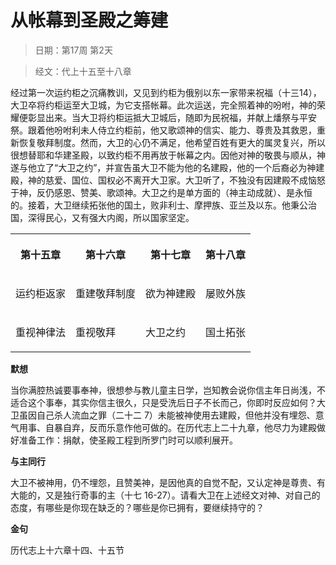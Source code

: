 # 从帐幕到圣殿之筹建 

> 日期：第17周 第2天

> 经文：代上十五至十八章

经过第一次运约柜之沉痛教训，又见到约柜为俄别以东一家带来祝福（十三14），大卫卒将约柜运至大卫城，为它支搭帐幕。此次运送，完全照着神的吩咐，神的荣耀便彰显出来。当大卫将约柜运抵大卫城后，随即为民祝福，并献上燔祭与平安祭。跟着他吩咐利未人侍立约柜前，他又歌颂神的信实、能力、尊贵及其救恩，重新恢复敬拜制度。然而，大卫的心仍不满足，他希望百姓有更大的属灵复兴，所以很想替耶和华建圣殿，以致约柜不用再放于帐幕之内。因他对神的敬畏与顺从，神遂与他立了“大卫之约”，并宣告虽大卫不能为他的名建殿，他的一个后裔必为神建殿，神的慈爱、国位、国权必不离开大卫家。大卫听了，不独没有因建殿不成恼怒于神，反仍感恩、赞美、歌颂神。大卫之约是单方面的（神主动成就）、是永恒的。接着，大卫继续拓张他的国土，败非利士、摩押族、亚兰及以东。他秉公治国，深得民心，又有强大内阁，所以国家坚定。

<table>
 <tbody>
  <tr>
   <th><p>第十五章</p></th>
   <th><p>第十六章</p></th>
   <th><p>第十七章</p></th>
   <th><p>第十八章</p></th>
  </tr>
  <tr>
   <td><p>运约柜返家</p></td>
   <td><p>重建敬拜制度</p></td>
   <td><p>欲为神建殿</p></td>
   <td><p>屡败外族</p></td>
  </tr>
  <tr>
   <td><p>重视神律法</p></td>
   <td><p>重视敬拜</p></td>
   <td><p>大卫之约</p></td>
   <td><p>国土拓张</p></td>
  </tr>
 </tbody>
</table>

**默想**

当你满腔热诚要事奉神，很想参与教儿童主日学，岂知教会说你信主年日尚浅，不适合这个事奉，其实你信主很久，只是受洗后日子不长而己，你即时反应如何？大卫虽因自己杀人流血之罪（二十二 7）未能被神使用去建殿，但他并没有埋怨、意气用事、自暴自弃，反而乐意作他可做的。在历代志上二十九章，他尽力为建殿做好准备工作：捐献，使圣殿工程到所罗门时可以顺利展开。

**与主同行**

大卫不被神用，仍不埋怨，且赞美神，是因他真的自觉不配，又认定神是尊贵、有大能的，又是独行奇事的主（十七 16-27）。请看大卫在上述经文对神、对自己的态度，有哪些是你现在缺乏的？哪些是你已拥有，要继续持守的？

**金句**

历代志上十六章十四、十五节



